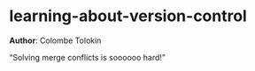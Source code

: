 # learning-about-version-control

**Author**: Colombe Tolokin

“Solving merge conflicts is soooooo hard!”